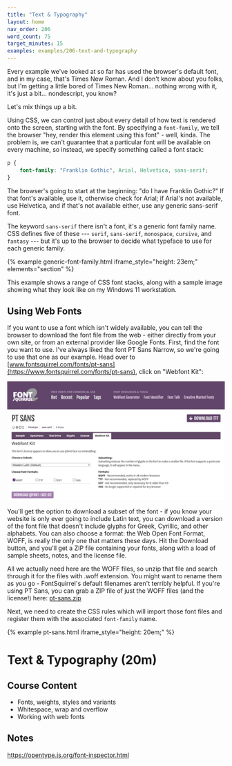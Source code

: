 ```yaml
---
title: "Text & Typography"
layout: home
nav_order: 206
word_count: 75
target_minutes: 15
examples: examples/206-text-and-typography
---
```

Every example we've looked at so far has used the browser's default font, and in my case, that's Times New Roman. And I don't know about you folks, but I'm getting a little bored of Times New Roman... nothing wrong with it, it's just a bit... nondescript, you know?

Let's mix things up a bit.

Using CSS, we can control just about every detail of how text is rendered onto the screen, starting with the font. By specifying a `font-family`, we tell the browser "hey, render this element using this font" - well, kinda. The problem is, we can't guarantee that a particular font will be available on every machine, so instead, we specify something called a font stack:

```css
p {
    font-family: "Franklin Gothic", Arial, Helvetica, sans-serif;
}
```

The browser's going to start at the beginning: "do I have Franklin Gothic?" If that font's available, use it, otherwise check for Arial; if Arial's not available, use Helvetica, and if that's not available either, use any generic sans-serif font.

The keyword `sans-serif` there isn't a font, it's a generic font family name. CSS defines five of these --- `serif`, `sans-serif`, `monospace`, `cursive`, and `fantasy` --- but it's up to the browser to decide what typeface to use for each generic family.

{% example generic-font-family.html iframe_style="height: 23em;" elements="section" %}

This example shows a range of CSS font stacks, along with a sample image showing what they look like on my Windows 11 workstation.

## Using Web Fonts

If you want to use a font which isn't widely available, you can tell the browser to download the font file from the web - either directly from your own site, or from an external provider like Google Fonts. First, find the font you want to use. I've always liked the font PT Sans Narrow, so we're going to use that one as our example. Head over to [www.fontsquirrel.com/fonts/pt-sans](https://www.fontsquirrel.com/fonts/pt-sans), click on "Webfont Kit": 

![](./images/font-squirrel-pt-sans.png)

You'll get the option to download a subset of the font - if you know your website is only ever going to include Latin text, you can download a version of the font file that doesn't include glyphs for Greek, Cyrillic, and other alphabets. You can also choose a format: the Web Open Font Format, WOFF, is really the only one that matters these days. Hit the Download button, and you'll get a ZIP file containing your fonts, along with a load of sample sheets, notes, and the license file.

All we actually need here are the WOFF files, so unzip that file and search through it for the files with .woff extension. You might want to rename them as you go - FontSquirrel's default filenames aren't terribly helpful. If you're using PT Sans, you can grab a ZIP file of just the WOFF files (and the license!) here: [pt-sans.zip]({{page.examples}}/pt-sans.zip)

Next, we need to create the CSS rules which will import those font files and register them with the associated `font-family` name.

{% example pt-sans.html iframe_style="height: 20em;" %}

































# Text & Typography (20m)

## Course Content

- Fonts, weights, styles and variants
- Whitespace, wrap and overflow
- Working with web fonts

## Notes

https://opentype.js.org/font-inspector.html













